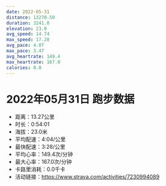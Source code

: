 ```yaml
---
date: 2022-05-31
distance: 13270.50
duration: 3241.0
elevation: 23.0
avg_speed: 14.74
max_speed: 17.28
avg_pace: 4.07
max_pace: 3.47
avg_heartrate: 149.4
max_heartrate: 167.0
calories: 0.0
---
```


# 2022年05月31日 跑步数据

- 距离：13.27公里
- 时长：0:54:01
- 海拔：23.0米
- 平均配速：4:04/公里
- 最快配速：3:28/公里
- 平均心率：149.4次/分钟
- 最大心率：167.0次/分钟
- 卡路里消耗：0.0千卡
- 活动链接：https://www.strava.com/activities/7230994089
